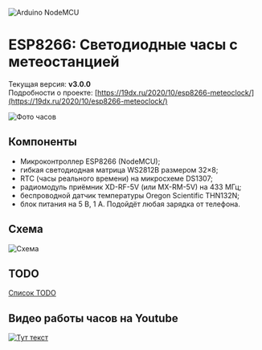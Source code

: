 ![Arduino NodeMCU](https://img.shields.io/badge/Arduino-NodeMCU-blue)

# ESP8266: Светодиодные часы с метеостанцией
Текущая версия: **v3.0.0**    
Подробности о проекте: [https://19dx.ru/2020/10/esp8266-meteoclock/](https://19dx.ru/2020/10/esp8266-meteoclock/)

![Фото часов](https://19dx.ru/wp-content/uploads/2020/10/2020-10-04-12.45.42.jpg)

## Компоненты
- Микроконтроллер ESP8266 (NodeMCU);
- гибкая светодиодная матрица WS2812B размером 32×8;
- RTC (часы реального времени) на микросхеме DS1307;
- радиомодуль приёмник XD-RF-5V (или MX-RM-5V) на 433 МГц;
- беспроводной датчик температуры Oregon Scientific THN132N;
- блок питания на 5 В, 1 А. Подойдёт любая зарядка от телефона.

## Схема
![Схема](https://19dx.ru/wp-content/uploads/2020/10/scheme.png)

## TODO
[Список TODO](https://github.com/student-proger/esp-meteoclock-v3/labels/todo)

## Видео работы часов на Youtube
[![Тут текст](https://img.youtube.com/vi/4u20oljrlFc/0.jpg)](https://www.youtube.com/watch?v=4u20oljrlFc)